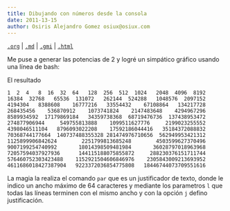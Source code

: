 ```yaml
---
title: Dibujando con números desde la consola
date: 2011-13-15
author: Osiris Alejandro Gomez osiux@osiux.com
---
```


[`.org`](https://gitlab.com/osiux/osiux.gitlab.io/-/raw/master/2011-03-15-dibujando-con-numeros-desde-la-consola.org) |
[`.md`](https://gitlab.com/osiux/osiux.gitlab.io/-/raw/master/2011-03-15-dibujando-con-numeros-desde-la-consola.md) |
[`.gmi`](gemini://gmi.osiux.com/2011-03-15-dibujando-con-numeros-desde-la-consola.gmi) |
[`.html`](https://osiux.gitlab.io/2011-03-15-dibujando-con-numeros-desde-la-consola.html)

Me puse a generar las potencias de 2 y logré un simpático gráfico usando
una línea de bash:

El resultado

``` {.example}
1  2  4   8  16  32  64   128  256  512  1024   2048  4096  8192
16384  32768   65536  131072   262144  524288   1048576  2097152
4194304   8388608    16777216   33554432    67108864   134217728
268435456    536870912    1073741824    2147483648    4294967296
8589934592  17179869184   34359738368  68719476736  137438953472
274877906944     549755813888    1099511627776     2199023255552
4398046511104   8796093022208    17592186044416   35184372088832
70368744177664  140737488355328 281474976710656  562949953421312
1125899906842624        2251799813685248        4503599627370496
9007199254740992       18014398509481984       36028797018963968
72057594037927936      144115188075855872     288230376151711744
576460752303423488    1152921504606846976    2305843009213693952
4611686018427387904   9223372036854775808   18446744073709551616

```

La magia la realiza el comando `par` que es un justificador de texto,
donde le indico un ancho máximo de 64 caracteres y mediante los
parametros `l` que todas las líneas terminen con el mismo ancho y con la
opción `j` defino justificación.
